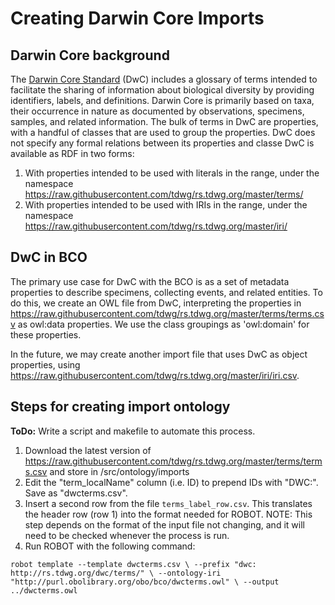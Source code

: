 # Creating Darwin Core Imports

## Darwin Core background
The [Darwin Core Standard](https://www.tdwg.org/standards/dwc/) (DwC) includes a glossary of terms intended to facilitate the sharing of information about biological diversity by providing identifiers, labels, and definitions. Darwin Core is primarily based on taxa, their occurrence in nature as documented by observations, specimens, samples, and related information. The bulk of terms in DwC are properties, with a handful of classes that are used to group the properties. DwC does not specify any formal relations between its properties and classe DwC is available as RDF in two forms: 

1. With properties intended to be used with literals in the range, under the namespace https://raw.githubusercontent.com/tdwg/rs.tdwg.org/master/terms/
2. With properties intended to be used with IRIs in the range, under the namespace https://raw.githubusercontent.com/tdwg/rs.tdwg.org/master/iri/


## DwC in BCO

The primary use case for DwC with the BCO is as a set of metadata properties to describe specimens, collecting events, and related entities. To do this, we create an OWL file from DwC, interpreting the properties in https://raw.githubusercontent.com/tdwg/rs.tdwg.org/master/terms/terms.csv as owl:data properties. We use the class groupings as 'owl:domain' for these properties.

In the future, we may create another import file that uses DwC as object properties, using https://raw.githubusercontent.com/tdwg/rs.tdwg.org/master/iri/iri.csv. 


## Steps for creating import ontology

**ToDo:** Write a script and makefile to automate this process. 

1. Download the latest version of https://raw.githubusercontent.com/tdwg/rs.tdwg.org/master/terms/terms.csv and store in /src/ontology/imports
2. Edit the "term_localName" column (i.e. ID) to prepend IDs with "DWC:". Save as "dwcterms.csv".
3. Insert a second row from the file `terms_label_row.csv`. This translates the header row (row 1) into the format needed for ROBOT. NOTE: This step depends on the format of the input file not changing, and it will need to be checked whenever the process is run.
4. Run ROBOT with the following command:

``robot template --template dwcterms.csv \
  --prefix "dwc: http://rs.tdwg.org/dwc/terms/" \
  --ontology-iri "http://purl.obolibrary.org/obo/bco/dwcterms.owl" \
  --output ../dwcterms.owl
  ``
